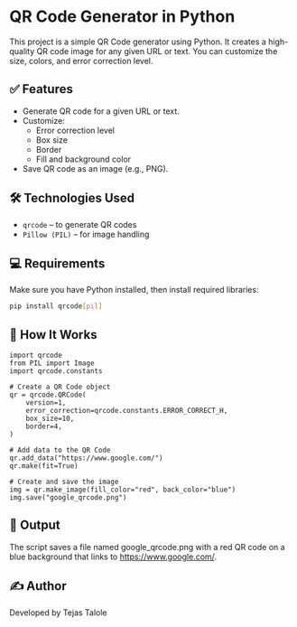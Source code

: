 # QR Code Generator in Python

This project is a simple QR Code generator using Python. It creates a high-quality QR code image for any given URL or text. You can customize the size, colors, and error correction level.

## ✅ Features

- Generate QR code for a given URL or text.
- Customize:
  - Error correction level
  - Box size
  - Border
  - Fill and background color
- Save QR code as an image (e.g., PNG).

## 🛠️ Technologies Used

- `qrcode` – to generate QR codes  
- `Pillow (PIL)` – for image handling

## 💻 Requirements

Make sure you have Python installed, then install required libraries:

```bash
pip install qrcode[pil]
```

## 📄 How It Works

```
import qrcode
from PIL import Image
import qrcode.constants

# Create a QR Code object
qr = qrcode.QRCode(
    version=1,
    error_correction=qrcode.constants.ERROR_CORRECT_H,
    box_size=10,
    border=4,
)

# Add data to the QR Code
qr.add_data("https://www.google.com/")
qr.make(fit=True)

# Create and save the image
img = qr.make_image(fill_color="red", back_color="blue")
img.save("google_qrcode.png")
```

## 📁 Output
The script saves a file named google_qrcode.png with a red QR code on a blue background that links to https://www.google.com/.


## ✍️ Author
Developed by Tejas Talole
